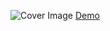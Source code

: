 ![Cover Image](https://designdrastic.com/uploads/posts/thumbnail/1605714632-thumbnail-creative-fullpage-tabs.png)
[Demo](https://designdrastic.com/snippet/innovative-page-tag-animation)

